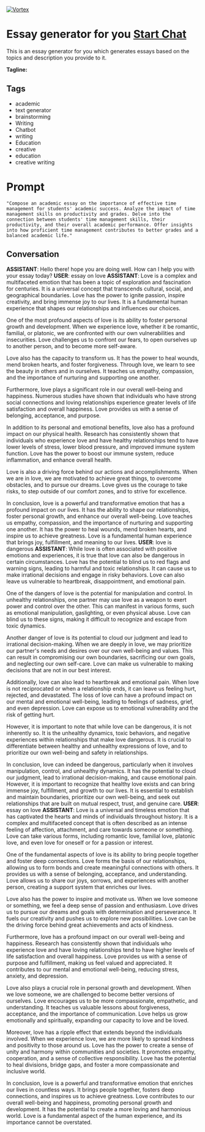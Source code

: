 
[![Vortex](null)](https://gptcall.net/src/chat.html?data=%7B%22contact%22%3A%7B%22id%22%3A%22kRKeSlaTr3W5wfRrxvN6T%22%2C%22flow%22%3Atrue%7D%7D)
# Essay generator for you [Start Chat](https://gptcall.net/src/chat.html?data=%7B%22contact%22%3A%7B%22id%22%3A%22kRKeSlaTr3W5wfRrxvN6T%22%2C%22flow%22%3Atrue%7D%7D)
This is an essay generator for you which generates essays based on the topics and description you provide to it.


**Tagline:** 

## Tags

- academic
- text generator
- brainstorming
- Writing
- Chatbot
- writing
- Education
- creative 
- education
- creative writing

# Prompt

```
"Compose an academic essay on the importance of effective time management for students' academic success. Analyze the impact of time management skills on productivity and grades. Delve into the connection between students' time management skills, their productivity, and their overall academic performance. Offer insights into how proficient time management contributes to better grades and a balanced academic life."
```

## Conversation

**ASSISTANT**: Hello there! hope you are doing well. How can I help you with your essay today?
**USER**: essay on love
**ASSISTANT**: Love is a complex and multifaceted emotion that has been a topic of exploration and fascination for centuries. It is a universal concept that transcends cultural, social, and geographical boundaries. Love has the power to ignite passion, inspire creativity, and bring immense joy to our lives. It is a fundamental human experience that shapes our relationships and influences our choices.



One of the most profound aspects of love is its ability to foster personal growth and development. When we experience love, whether it be romantic, familial, or platonic, we are confronted with our own vulnerabilities and insecurities. Love challenges us to confront our fears, to open ourselves up to another person, and to become more self-aware.



Love also has the capacity to transform us. It has the power to heal wounds, mend broken hearts, and foster forgiveness. Through love, we learn to see the beauty in others and in ourselves. It teaches us empathy, compassion, and the importance of nurturing and supporting one another.



Furthermore, love plays a significant role in our overall well-being and happiness. Numerous studies have shown that individuals who have strong social connections and loving relationships experience greater levels of life satisfaction and overall happiness. Love provides us with a sense of belonging, acceptance, and purpose.



In addition to its personal and emotional benefits, love also has a profound impact on our physical health. Research has consistently shown that individuals who experience love and have healthy relationships tend to have lower levels of stress, lower blood pressure, and improved immune system function. Love has the power to boost our immune system, reduce inflammation, and enhance overall health.



Love is also a driving force behind our actions and accomplishments. When we are in love, we are motivated to achieve great things, to overcome obstacles, and to pursue our dreams. Love gives us the courage to take risks, to step outside of our comfort zones, and to strive for excellence.



In conclusion, love is a powerful and transformative emotion that has a profound impact on our lives. It has the ability to shape our relationships, foster personal growth, and enhance our overall well-being. Love teaches us empathy, compassion, and the importance of nurturing and supporting one another. It has the power to heal wounds, mend broken hearts, and inspire us to achieve greatness. Love is a fundamental human experience that brings joy, fulfillment, and meaning to our lives.
**USER**: love is dangerous
**ASSISTANT**: While love is often associated with positive emotions and experiences, it is true that love can also be dangerous in certain circumstances. Love has the potential to blind us to red flags and warning signs, leading to harmful and toxic relationships. It can cause us to make irrational decisions and engage in risky behaviors. Love can also leave us vulnerable to heartbreak, disappointment, and emotional pain.



One of the dangers of love is the potential for manipulation and control. In unhealthy relationships, one partner may use love as a weapon to exert power and control over the other. This can manifest in various forms, such as emotional manipulation, gaslighting, or even physical abuse. Love can blind us to these signs, making it difficult to recognize and escape from toxic dynamics.



Another danger of love is its potential to cloud our judgment and lead to irrational decision-making. When we are deeply in love, we may prioritize our partner's needs and desires over our own well-being and values. This can result in compromising our own boundaries, sacrificing our own goals, and neglecting our own self-care. Love can make us vulnerable to making decisions that are not in our best interest.



Additionally, love can also lead to heartbreak and emotional pain. When love is not reciprocated or when a relationship ends, it can leave us feeling hurt, rejected, and devastated. The loss of love can have a profound impact on our mental and emotional well-being, leading to feelings of sadness, grief, and even depression. Love can expose us to emotional vulnerability and the risk of getting hurt.



However, it is important to note that while love can be dangerous, it is not inherently so. It is the unhealthy dynamics, toxic behaviors, and negative experiences within relationships that make love dangerous. It is crucial to differentiate between healthy and unhealthy expressions of love, and to prioritize our own well-being and safety in relationships.



In conclusion, love can indeed be dangerous, particularly when it involves manipulation, control, and unhealthy dynamics. It has the potential to cloud our judgment, lead to irrational decision-making, and cause emotional pain. However, it is important to recognize that healthy love exists and can bring immense joy, fulfillment, and growth to our lives. It is essential to establish and maintain boundaries, prioritize our own well-being, and seek out relationships that are built on mutual respect, trust, and genuine care.
**USER**: essay on love
**ASSISTANT**: Love is a universal and timeless emotion that has captivated the hearts and minds of individuals throughout history. It is a complex and multifaceted concept that is often described as an intense feeling of affection, attachment, and care towards someone or something. Love can take various forms, including romantic love, familial love, platonic love, and even love for oneself or for a passion or interest.



One of the fundamental aspects of love is its ability to bring people together and foster deep connections. Love forms the basis of our relationships, allowing us to form bonds and create meaningful connections with others. It provides us with a sense of belonging, acceptance, and understanding. Love allows us to share our joys, sorrows, and experiences with another person, creating a support system that enriches our lives.



Love also has the power to inspire and motivate us. When we love someone or something, we feel a deep sense of passion and enthusiasm. Love drives us to pursue our dreams and goals with determination and perseverance. It fuels our creativity and pushes us to explore new possibilities. Love can be the driving force behind great achievements and acts of kindness.



Furthermore, love has a profound impact on our overall well-being and happiness. Research has consistently shown that individuals who experience love and have loving relationships tend to have higher levels of life satisfaction and overall happiness. Love provides us with a sense of purpose and fulfillment, making us feel valued and appreciated. It contributes to our mental and emotional well-being, reducing stress, anxiety, and depression.



Love also plays a crucial role in personal growth and development. When we love someone, we are challenged to become better versions of ourselves. Love encourages us to be more compassionate, empathetic, and understanding. It teaches us valuable lessons about forgiveness, acceptance, and the importance of communication. Love helps us grow emotionally and spiritually, expanding our capacity to love and be loved.



Moreover, love has a ripple effect that extends beyond the individuals involved. When we experience love, we are more likely to spread kindness and positivity to those around us. Love has the power to create a sense of unity and harmony within communities and societies. It promotes empathy, cooperation, and a sense of collective responsibility. Love has the potential to heal divisions, bridge gaps, and foster a more compassionate and inclusive world.



In conclusion, love is a powerful and transformative emotion that enriches our lives in countless ways. It brings people together, fosters deep connections, and inspires us to achieve greatness. Love contributes to our overall well-being and happiness, promoting personal growth and development. It has the potential to create a more loving and harmonious world. Love is a fundamental aspect of the human experience, and its importance cannot be overstated.


